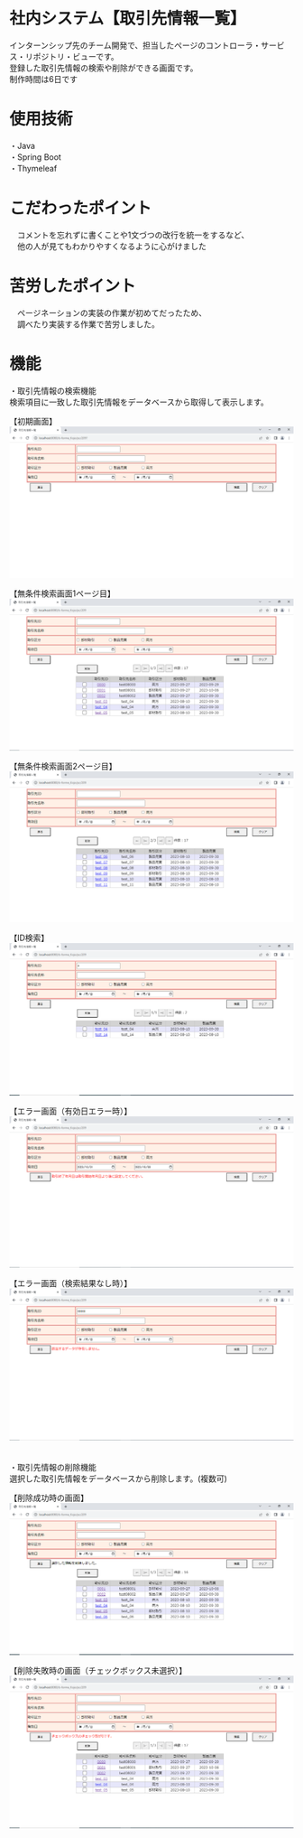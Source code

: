# 社内システム【取引先情報一覧】
インターンシップ先のチーム開発で、担当したページのコントローラ・サービス・リポジトリ・ビューです。<br>
登録した取引先情報の検索や削除ができる画面です。<br>
制作時間は6日です<br>

# 使用技術
・Java <br>
・Spring Boot <br>
・Thymeleaf<br>

# こだわったポイント
　コメントを忘れずに書くことや1文づつの改行を統一をするなど、<br>
　他の人が見てもわかりやすくなるように心がけました<br>

# 苦労したポイント
　ページネーションの実装の作業が初めてだったため、<br>
　調べたり実装する作業で苦労しました。<br>

# 機能
・取引先情報の検索機能 <br>
検索項目に一致した取引先情報をデータベースから取得して表示します。<br>

【初期画面】
![](images/torisikiski_toroku_shoki_gamen.PNG)

【無条件検索画面1ページ目】
![](images/torisikiski_toroku_kensaku_mujoken.PNG)

【無条件検索画面2ページ目】
![](images/torisikiski_toroku_kensaku_mujoken2.PNG)

【ID検索】
![](images/torisikiski_toroku_kensaku_id.PNG)

【エラー画面（有効日エラー時）】
![](images/torisikiski_toroku_kensaku_error1.PNG)

【エラー画面（検索結果なし時）】
![](images/torisikiski_toroku_kensaku_error2.PNG)
<br>
<br>
<br>
・取引先情報の削除機能 <br>
選択した取引先情報をデータベースから削除します。(複数可)<br>

【削除成功時の画面】
![](images/torisikiski_toroku_sakujo_message.PNG)

【削除失敗時の画面（チェックボックス未選択）】
![](images/torisikiski_toroku_sakujo_error.PNG)
